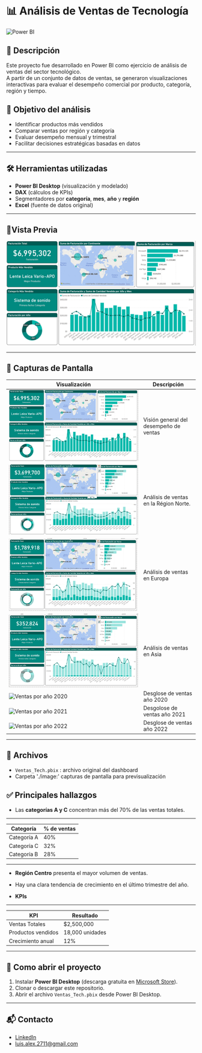 # 📊 Análisis de Ventas de Tecnología

![Power BI](https://img.shields.io/badge/Power%20BI-Dashboard-blue)

## 📝 Descripción 

Este proyecto fue desarrollado en Power BI como ejercicio de análisis de ventas del sector tecnológico.  
A partir de un conjunto de datos de ventas, se generaron visualizaciones interactivas para evaluar el desempeño comercial por producto, categoría, región y tiempo.

## 🧠 Objetivo del análisis

- Identificar productos más vendidos  
- Comparar ventas por región y categoría  
- Evaluar desempeño mensual y trimestral  
- Facilitar decisiones estratégicas basadas en datos  

---

## 🛠️ Herramientas utilizadas

- **Power BI Desktop** (visualización y modelado)  
- **DAX** (cálculos de KPIs)  
- Segmentadores por **categoría**, **mes**, **año** y **región**
- **Excel** (fuente de datos original)

----
## 📸Vista Previa 
![Dashboard General](./images/Dashboard_general.PNG)

----

## 📸 Capturas de Pantalla

| Visualización | Descripción |
|---------------|-------------|
| ![Dashboard general](./images/Dashboard_general.PNG)  | Visión general del desempeño de ventas |
| ![Análisis por región norte](./images/region_norte.PNG)  | Análisis de ventas en la Région Norte. |
| ![Análisis por región Europa](./images/region_europa.PNG)  | Análisis de ventas en Europa |
| ![Análisis por región Asia](./images/region_asia.PNG)  | Análisis de ventas en Asia |
| ![Ventas por año 2020](./images/ventas_por_año_2020.PNG)  | Desglose de ventas año 2020 |
| ![Ventas por año 2021](./images/ventas_por_año_2021.PNG)  | Desgolose de ventas año 2021 |
| ![Ventas por año 2022](./images/ventas_por_año_2022.PNG) | Desglose de ventas año 2022 |

---

## 📂 Archivos

- `Ventas_Tech.pbix` : archivo original del dashboard  
- Carpeta './image:' capturas de pantalla para previsualización

## ✅ Principales hallazgos

- Las **categorías A y C** concentran más del 70% de las ventas totales. 
----------------------------- 
| Categoría   | % de ventas |
|-------------|-------------|
| Categoría A | 40%         |
| Categoría C | 32%         |
| Categoría B | 28%         |
-----------------------------
- **Región Centro** presenta el mayor volumen de ventas.  
- Hay una clara tendencia de crecimiento en el último trimestre del año.

- **KPIs** 
-------------------------------
| KPI             | Resultado |
|-----------------|-----------|
| Ventas Totales  | $2,500,000 |
| Productos vendidos | 18,000 unidades |
| Crecimiento anual | 12% |
---------------------------

## 🚀 Como abrir el proyecto

1. Instalar **Power BI Desktop** (descarga gratuita en [Microsoft Store](https://apps.microsoft.com/store/detail/power-bi-desktop/9NTXR16HNW1T)).
2. Clonar o descargar este repositorio.
3. Abrir el archivo `Ventas_Tech.pbix` desde Power BI Desktop.

---

## 📬 Contacto

- [LinkedIn](https://www.linkedin.com/in/alejandro-arellano-camacho/)  
- luis.alex.2711@gmail.com